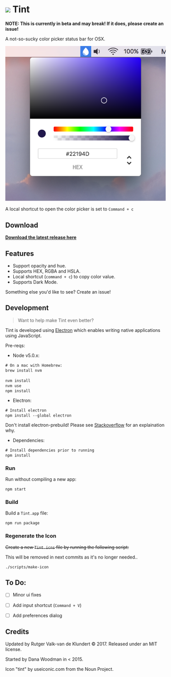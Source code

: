 # ![](http://cl.ly/dqu3/tint@2x%206.10.01%20PM.png) Tint

**NOTE: This is currently in beta and may break! If it does, please create an issue!**

A not-so-sucky color picker status bar for OSX.

![](https://raw.githubusercontent.com/adaringdesign/tint/master/Screen.png)

A local shortcut to open the color picker is set to `Command + c`


## Download

**[Download the latest release here](https://github.com/adaringdesign/tint/releases)**



## Features

- Support opacity and hue.
- Supports HEX, RGBA and HSLA.
- Local shortcut (`command + c`) to copy color value.
- Supports Dark Mode.

Something else you'd like to see? Create an issue!



## Development

> Want to help make Tint even better?

Tint is developed using [Electron](http://electron.atom.io/) which enables writing native applications using JavaScript.

Pre-reqs:

- Node v5.0.x:

```shell
# On a mac with Homebrew:
brew install nvm

nvm install
nvm use
npm install
```

- Electron:

```shell
# Install electron
npm install --global electron
```

Don't install electron-prebuild! Please see [Stackoverflow](http://stackoverflow.com/questions/41574586/what-is-the-difference-between-electron-and-electron-prebuilt) for an explaination why. 

- Dependencies:
```shell
# Install dependencies prior to running
npm install
```



### Run

Run without compiling a new app:

```shell
npm start
```


### Build

Build a `Tint.app` file:

```shell
npm run package
```

### Regenerate the Icon

~~Create a new `Tint.icns` file by running the following script:~~

This will be removed in next commits as it's no longer needed..

```shell
./scripts/make-icon
```



## To Do:

- [ ] Minor ui fixes
- [ ] Add input shortcut (`Command + V`)
- [ ] Add preferences dialog



## Credits

Updated by Rutger Valk-van de Klundert © 2017. Released under an MIT license.

Started by Dana Woodman in < 2015.

Icon "tint" by useiconic.com from the Noun Project.